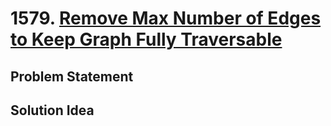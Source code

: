 # 1579. [Remove Max Number of Edges to Keep Graph Fully Traversable](https://leetcode.com/problems/remove-max-number-of-edges-to-keep-graph-fully-traversable)

## Problem Statement

## Solution Idea

